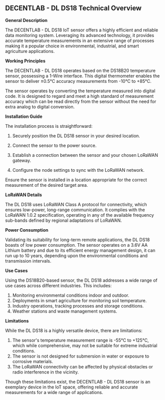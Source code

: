 ## DECENTLAB - DL DS18 Technical Overview

**General Description**

The DECENTLAB - DL DS18 IoT sensor offers a highly efficient and reliable data monitoring system. Leveraging its advanced technology, it provides accurate temperature measurements in an extensive range of processes making it a popular choice in environmental, industrial, and smart agriculture applications. 

**Working Principles**

The DECENTLAB - DL DS18 operates based on the DS18B20 temperature sensor, possessing a 1-Wire interface. This digital thermometer enables the sensor to deliver ±0.5°C accuracy measurements from -10°C to +85°C. 

The sensor operates by converting the temperature measured into digital code. It is designed to regard and meet a high standard of measurement accuracy which can be read directly from the sensor without the need for extra analog to digital conversion. 

**Installation Guide**

The installation process is straightforward:

1. Securely position the DL DS18 sensor in your desired location.

2. Connect the sensor to the power source.

3. Establish a connection between the sensor and your chosen LoRaWAN gateway.

4. Configure the node settings to sync with the LoRaWAN network.

Ensure the sensor is installed in a location appropriate for the correct measurement of the desired target area.

**LoRaWAN Details**

The DL DS18 uses LoRaWAN Class A protocol for connectivity, which ensures low-power, long-range communication. It complies with the LoRaWAN 1.0.2 specification, operating in any of the available frequency sub-bands defined by regional adaptations of LoRaWAN.

**Power Consumption**

Validating its suitability for long-term remote applications, the DL DS18 boasts of low power consumption. The sensor operates on a 3.6V AA Lithium battery and due to its efficient energy management design, it can run up to 10 years, depending upon the environmental conditions and transmission intervals.

**Use Cases**

Using the DS18B20-based sensor, the DL DS18 addresses a wide range of use cases across different industries. This includes:

1. Monitoring environmental conditions indoor and outdoor.
2. Deployments in smart agriculture for monitoring soil temperature.
3. Industry operations, tracking processes and storage conditions.
4. Weather stations and waste management systems.

**Limitations**

While the DL DS18 is a highly versatile device, there are limitations:

1. The sensor's temperature measurement range is -55°C to +125°C, which while comprehensive, may not be suitable for extreme industrial conditions.
2. The sensor is not designed for submersion in water or exposure to corrosive materials.
3. The LoRaWAN connectivity can be affected by physical obstacles or radio interference in the vicinity.

Though these limitations exist, the DECENTLAB - DL DS18 sensor is an exemplary device in the IoT space, offering reliable and accurate measurements for a wide range of applications.